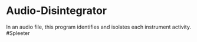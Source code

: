 # Audio-Disintegrator
In an audio file, this program identifies and isolates each instrument activity. #Spleeter

